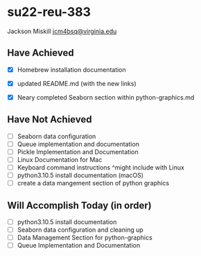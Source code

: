 # su22-reu-383

Jackson Miskill
jcm4bsq@virginia.edu

## Have Achieved 

- [x] Homebrew installation documentation
- [x] updated README.md (with the new links)
- [x] Neary completed Seaborn section within python-graphics.md


## Have Not Achieved
- [ ] Seaborn data configuration
- [ ] Queue implementation and documentation
- [ ] Pickle Implementation and Documentation
- [ ] Linux Documentation for Mac
- [ ] Keyboard command instructions ^might include with Linux
- [ ] python3.10.5 install documentation (macOS)
- [ ] create a data mangement section of python graphics

## Will Accomplish Today (in order)

- [ ] python3.10.5 install documentation
- [ ] Seaborn data configuration and cleaning up
- [ ] Data Management Section for python-graphics
- [ ] Queue Implementation and Documentation
